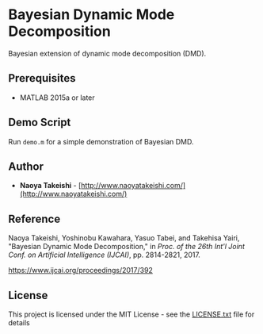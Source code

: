 # Bayesian Dynamic Mode Decomposition

Bayesian extension of dynamic mode decomposition (DMD).

## Prerequisites

- MATLAB 2015a or later

## Demo Script

Run `demo.m` for a simple demonstration of Bayesian DMD.

## Author

*  **Naoya Takeishi** - [http://www.naoyatakeishi.com/](http://www.naoyatakeishi.com/)

## Reference

Naoya Takeishi, Yoshinobu Kawahara, Yasuo Tabei, and Takehisa Yairi, "Bayesian Dynamic Mode Decomposition," in *Proc. of the 26th Int'l Joint Conf. on Artificial Intelligence (IJCAI)*, pp. 2814-2821, 2017.

<https://www.ijcai.org/proceedings/2017/392>

## License

This project is licensed under the MIT License - see the [LICENSE.txt](LICENSE.txt) file for details
